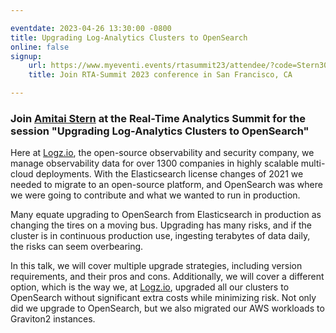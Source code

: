 ```yaml
---

eventdate: 2023-04-26 13:30:00 -0800
title: Upgrading Log-Analytics Clusters to OpenSearch
online: false
signup:
    url: https://www.myeventi.events/rtasummit23/attendee/?code=Stern30
    title: Join RTA-Summit 2023 conference in San Francisco, CA

---
```


### Join [Amitai Stern](https://opensearch.org/authors/amistrn/) at the Real-Time Analytics Summit for the session "Upgrading Log-Analytics Clusters to OpenSearch"

Here at [Logz.io](https://logz.io/), the open-source observability and security company, we manage observability data for over 1300 companies in highly scalable multi-cloud deployments. With the Elasticsearch license changes of 2021 we needed to migrate to an open-source platform, and OpenSearch was where we were going to contribute and what we wanted to run in production.

Many equate upgrading to OpenSearch from Elasticsearch in production as changing the tires on a moving bus. Upgrading has many risks, and if the cluster is in continuous production use, ingesting terabytes of data daily, the risks can seem overbearing.

In this talk, we will cover multiple upgrade strategies, including version requirements, and their pros and cons. Additionally, we will cover a different option, which is the way we, at [Logz.io](https://logz.io/), upgraded all our clusters to OpenSearch without significant extra costs while minimizing risk. Not only did we upgrade to OpenSearch, but we also migrated our AWS workloads to Graviton2 instances.
